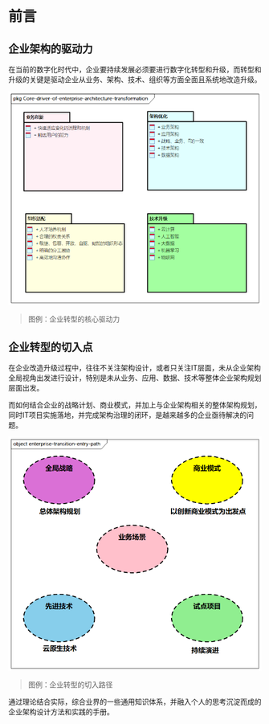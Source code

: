 # 前言

## 企业架构的驱动力

在当前的数字化时代中，企业要持续发展必须要进行数字化转型和升级，而转型和升级的关键是驱动企业从业务、架构、技术、组织等方面全面且系统地改造升级。

![企业转型的核心驱动力](images/Core-driver-of-enterprise-architecture-transformation.png)

> 图例：企业转型的核心驱动力

## 企业转型的切入点

在企业改造升级过程中，往往不关注架构设计，或者只关注IT层面，未从企业架构全局视角出发进行设计，特别是未从业务、应用、数据、技术等整体企业架构规划层面出发。

而如何结合企业的战略计划、商业模式，并加上与企业架构相关的整体架构规划，同时IT项目实施落地，并完成架构治理的闭环，是越来越多的企业亟待解决的问题。

![企业转型的切入路径](images/enterprise-transition-entry-path.png)

> 图例：企业转型的切入路径

通过理论结合实际，综合业界的一些通用知识体系，并融入个人的思考沉淀而成的企业架构设计方法和实践的手册。
